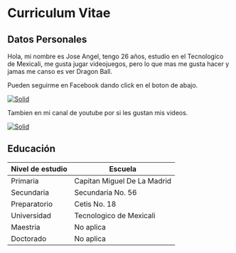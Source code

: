 # Curriculum Vitae

## Datos Personales

Hola, mi nombre es Jose Angel, tengo 26 años, estudio en el Tecnologico de Mexicali, me gusta jugar videojuegos, pero lo que mas me gusta hacer y jamas me canso es ver Dragon Ball.

Pueden seguirme en Facebook dando click en el boton de abajo.

[![Solid](http://rs161.pbsrc.com/albums/t210/phanson_tt/facebook-icon.jpg~c200)](https://www.facebook.com/MikyDuCouteau/)

Tambien en mi canal de youtube por si les gustan mis videos.

[![Solid](http://www.live-pure.org/wp-content/uploads/2013/08/youtube-icon-200x200.png)](https://www.youtube.com/channel/UCio1tYuI06mqHadkYQAN6Rg)

## Educación

| Nivel de estudio | Escuela | 
| ------ | ------ |
| Primaria | Capitan Miguel De La Madrid |  
| Secundaria | Secundaria No. 56 |
| Preparatorio | Cetis No. 18 |
| Universidad | Tecnologico de Mexicali |
| Maestria | No aplica |
| Doctorado | No aplica |



